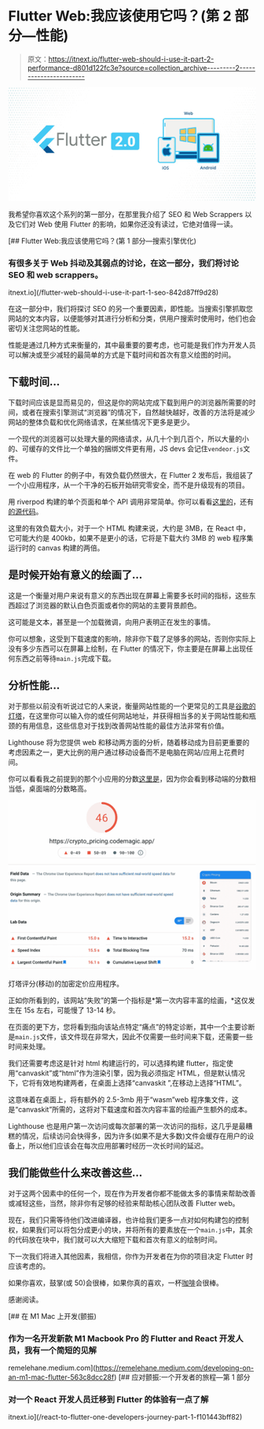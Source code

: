 # Flutter Web:我应该使用它吗？(第 2 部分—性能)

> 原文：<https://itnext.io/flutter-web-should-i-use-it-part-2-performance-d801d122fc3e?source=collection_archive---------2----------------------->

![](img/7afbf99491e9e0d71d28725d4e3c816e.png)

我希望你喜欢这个系列的第一部分，在那里我介绍了 SEO 和 Web Scrappers 以及它们对 Web 使用 Flutter 的影响，如果你还没有读过，它绝对值得一读。

[](/flutter-web-should-i-use-it-part-1-seo-842d87ff9d28) [## Flutter Web:我应该使用它吗？(第 1 部分—搜索引擎优化)

### 有很多关于 Web 抖动及其弱点的讨论，在这一部分，我们将讨论 SEO 和 web scrappers。

itnext.io](/flutter-web-should-i-use-it-part-1-seo-842d87ff9d28) 

在这一部分中，我们将探讨 SEO 的另一个重要因素，即性能。当搜索引擎抓取您网站的文本内容，以便能够对其进行分析和分类，供用户搜索时使用时，他们也会密切关注您网站的性能。

性能是通过几种方式来衡量的，其中最重要的要考虑，也可能是我们作为开发人员可以解决或至少减轻的最简单的方式是下载时间和首次有意义绘图的时间。

## 下载时间…

下载时间应该是显而易见的，但这是你的网站完成下载到用户的浏览器所需要的时间，或者在搜索引擎测试“浏览器”的情况下，自然越快越好，改善的方法将是减少网站的整体负载和优化网络请求，在某些情况下更多是更少。

一个现代的浏览器可以处理大量的网络请求，从几十个到几百个，所以大量的小的、可缓存的文件比一个单独的捆绑文件更有用，JS devs 会记住`vendeor.js`文件。

在 web 的 Flutter 的例子中，有效负载仍然很大，在 Flutter 2 发布后，我组装了一个小应用程序，从一个干净的石板开始研究零安全，而不是升级现有的项目。

用 riverpod 构建的单个页面和单个 API 调用非常简单。你可以看看[这里的](https://crypto_pricing.codemagic.app)，还有[的源代码](https://github.com/RemeJuan/crypto_pricing)。

这里的有效负载大小，对于一个 HTML 构建来说，大约是 3MB，在 React 中，它可能大约是 400kb，如果不是更小的话，它将是下载大约 3MB 的 web 程序集运行时的 canvas 构建的两倍。

## 是时候开始有意义的绘画了…

这是一个衡量对用户来说有意义的东西出现在屏幕上需要多长时间的指标，这些东西超过了浏览器的默认白色页面或者你的网站的主要背景颜色。

这可能是文本，甚至是一个加载微调，向用户表明正在发生的事情。

你可以想象，这受到下载速度的影响，除非你下载了足够多的网站，否则你实际上没有多少东西可以在屏幕上绘制，在 Flutter 的情况下，你主要是在屏幕上出现任何东西之前等待`main.js`完成下载。

## 分析性能…

对于那些以前没有听说过它的人来说，衡量网站性能的一个更常见的工具是[谷歌的灯塔](https://developers.google.com/web/tools/lighthouse/)，在这里你可以输入你的或任何网站地址，并获得相当多的关于网站性能和瓶颈的有用信息，这些信息对于找到改善网站性能的最佳方法非常有价值。

Lighthouse 将为您提供 web 和移动两方面的分析，随着移动成为目前更重要的考虑因素之一，更大比例的用户通过移动设备而不是电脑在网站/应用上花费时间。

你可以看看我之前提到的那个小应用的分数[这里是](https://developers.google.com/speed/pagespeed/insights/?url=https%3A%2F%2Fcrypto_pricing.codemagic.app%2F&tab=mobile)，因为你会看到移动端的分数相当低，桌面端的分数略高。

![](img/3204e3dd576ee39961c0d204b179c603.png)

灯塔评分(移动)的加密定价应用程序。

正如你所看到的，该网站“失败”的第一个指标是*第一次内容丰富的绘画，*这仅发生在 15s 左右，可能慢了 13-14 秒。

在页面的更下方，您将看到指向该站点特定“痛点”的特定诊断，其中一个主要诊断是`main.js`文件，该文件现在非常大，因此不仅需要一些时间来下载，还需要一些时间来处理。

我们还需要考虑这是针对 html 构建运行的，可以选择构建 flutter，指定使用“canvaskit”或“html”作为渲染引擎，因为我必须指定 HTML，但是默认情况下，它将有效地构建两者，在桌面上选择“canvaskit ”,在移动上选择“HTML”。

这意味着在桌面上，将有额外的 2.5-3mb 用于“wasm”web 程序集文件，这是“canvaskit”所需的，这将对下载速度和首次内容丰富的绘画产生额外的成本。

Lighthouse 也是用户第一次访问或每次部署的第一次访问的指标，这几乎是最糟糕的情况，后续访问会快得多，因为许多(如果不是大多数)文件会缓存在用户的设备上，所以他们应该会在每次应用部署时经历一次长时间的延迟。

## 我们能做些什么来改善这些…

对于这两个因素中的任何一个，现在作为开发者你都不能做太多的事情来帮助改善或减轻这些，当然，除非你有足够的经验来帮助核心团队改善 Flutter web。

现在，我们只需等待他们改进编译器，也许给我们更多一点对如何构建包的控制权，如果我们可以将包分成更小的块，并将所有的要素放在一个`main.js`中，其余的代码放在块中，我们就可以大大缩短下载和首次有意义的绘制时间。

下一次我们将进入其他因素，我相信，你作为开发者在为你的项目决定 Flutter 时应该考虑的。

如果你喜欢，鼓掌(或 50)会很棒，如果你真的喜欢，一杯[咖啡](https://www.buymeacoffee.com/remelehane)会很棒。

感谢阅读。

[](https://remelehane.medium.com/developing-on-an-m1-mac-flutter-563c8dcc28f) [## 在 M1 Mac 上开发(颤振)

### 作为一名开发新款 M1 Macbook Pro 的 Flutter and React 开发人员，我有一个简短的见解

remelehane.medium.com](https://remelehane.medium.com/developing-on-an-m1-mac-flutter-563c8dcc28f) [](/react-to-flutter-one-developers-journey-part-1-f101443bff82) [## 应对颤振:一个开发者的旅程—第 1 部分

### 对一个 React 开发人员迁移到 Flutter 的体验有一点了解

itnext.io](/react-to-flutter-one-developers-journey-part-1-f101443bff82)